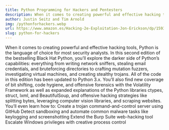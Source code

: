 ```yaml
---
title: Python Programming for Hackers and Pentesters
description: When it comes to creating powerful and effective hacking tools, Python is the language of choice for most security analysts.
author: Justin Seitz and Tim Arnold
img: /pythonforhackers.webp
url: https://www.amazon.es/Hacking-2e-Exploitation-Jon-Erickson/dp/1593271441
slug: python-for-hackers
---
```


When it comes to creating powerful and effective hacking tools, Python is the language of choice for most security analysts. In this second edition of the bestselling Black Hat Python, you’ll explore the darker side of Python’s capabilities: everything from writing network sniffers, stealing email credentials, and bruteforcing directories to crafting mutation fuzzers, investigating virtual machines, and creating stealthy trojans.
All of the code in this edition has been updated to Python 3.x. You’ll also find new coverage of bit shifting, code hygiene, and offensive forensics with the Volatility Framework as well as expanded explanations of the Python libraries ctypes, struct, lxml, and BeautifulSoup, and offensive hacking strategies like splitting bytes, leveraging computer vision libraries, and scraping websites.
You’ll even learn how to:
Create a trojan command-and-control server using GitHub
Detect sandboxing and automate common malware tasks like keylogging and screenshotting
Extend the Burp Suite web-hacking tool
Escalate Windows privileges with creative process control
